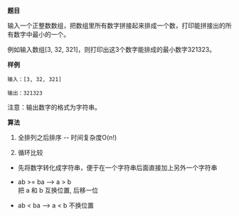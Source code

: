 **题目**  

输入一个正整数数组，把数组里所有数字拼接起来排成一个数，打印能拼接出的所有数字中最小的一个。

例如输入数组[3, 32, 321]，则打印出这3个数字能排成的最小数字321323。


**样例**
```
输入：[3, 32, 321]

输出：321323
```
注意：输出数字的格式为字符串。

**算法**  

1. 全排列之后排序 -- 时间复杂度O(n!)  

2. 循环比较

- 先将数字转化成字符串，便于在一个字符串后面直接加上另外一个字符串

- ab >= ba --> a > b  
  把 a 和 b 互换位置, 后移一位

- ab < ba --> a < b
  不换位置
